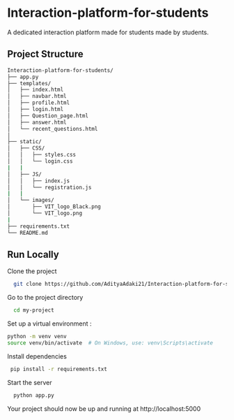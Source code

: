 
# Interaction-platform-for-students

A dedicated interaction platform made for students made by students.


## Project Structure 
```bash
Interaction-platform-for-students/
├── app.py
├── templates/
│   ├── index.html
│   ├── navbar.html
│   ├── profile.html
│   ├── login.html
│   ├── Question_page.html
│   ├── answer.html
│   └── recent_questions.html
│   
├── static/
│   ├── CSS/
│   │   ├── styles.css
│   │   └── login.css
|   |   
│   ├── JS/
│   │   ├── index.js
│   │   └── registration.js
|   |   
│   └── images/
│       ├── VIT_logo_Black.png
│       └── VIT_logo.png
|   
├── requirements.txt
└── README.md

```
## Run Locally

Clone the project

```bash
  git clone https://github.com/AdityaAdaki21/Interaction-platform-for-students.git
```

Go to the project directory

```bash
  cd my-project
```

Set up a virtual environment :
```bash
python -m venv venv
source venv/bin/activate  # On Windows, use: venv\Scripts\activate
```

Install dependencies

```bash
 pip install -r requirements.txt
```

Start the server

```bash
  python app.py
```


Your project should now be up and running at http://localhost:5000

